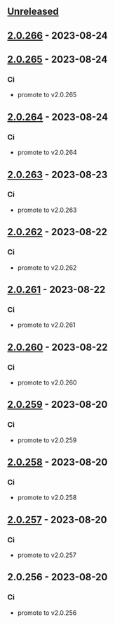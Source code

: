 <a name="unreleased"></a>
## [Unreleased]


<a name="2.0.266"></a>
## [2.0.266] - 2023-08-24

<a name="2.0.265"></a>
## [2.0.265] - 2023-08-24
### Ci
- promote to v2.0.265


<a name="2.0.264"></a>
## [2.0.264] - 2023-08-24
### Ci
- promote to v2.0.264


<a name="2.0.263"></a>
## [2.0.263] - 2023-08-23
### Ci
- promote to v2.0.263


<a name="2.0.262"></a>
## [2.0.262] - 2023-08-22
### Ci
- promote to v2.0.262


<a name="2.0.261"></a>
## [2.0.261] - 2023-08-22
### Ci
- promote to v2.0.261


<a name="2.0.260"></a>
## [2.0.260] - 2023-08-22
### Ci
- promote to v2.0.260


<a name="2.0.259"></a>
## [2.0.259] - 2023-08-20
### Ci
- promote to v2.0.259


<a name="2.0.258"></a>
## [2.0.258] - 2023-08-20
### Ci
- promote to v2.0.258


<a name="2.0.257"></a>
## [2.0.257] - 2023-08-20
### Ci
- promote to v2.0.257


<a name="2.0.256"></a>
## 2.0.256 - 2023-08-20
### Ci
- promote to v2.0.256


[Unreleased]: https://gitlab.industrysoftware.automation.siemens.com/caas-ops/fleet/aws-usea1-qa-qa/compare/2.0.266...HEAD
[2.0.266]: https://gitlab.industrysoftware.automation.siemens.com/caas-ops/fleet/aws-usea1-qa-qa/compare/2.0.265...2.0.266
[2.0.265]: https://gitlab.industrysoftware.automation.siemens.com/caas-ops/fleet/aws-usea1-qa-qa/compare/2.0.264...2.0.265
[2.0.264]: https://gitlab.industrysoftware.automation.siemens.com/caas-ops/fleet/aws-usea1-qa-qa/compare/2.0.263...2.0.264
[2.0.263]: https://gitlab.industrysoftware.automation.siemens.com/caas-ops/fleet/aws-usea1-qa-qa/compare/2.0.262...2.0.263
[2.0.262]: https://gitlab.industrysoftware.automation.siemens.com/caas-ops/fleet/aws-usea1-qa-qa/compare/2.0.261...2.0.262
[2.0.261]: https://gitlab.industrysoftware.automation.siemens.com/caas-ops/fleet/aws-usea1-qa-qa/compare/2.0.260...2.0.261
[2.0.260]: https://gitlab.industrysoftware.automation.siemens.com/caas-ops/fleet/aws-usea1-qa-qa/compare/2.0.259...2.0.260
[2.0.259]: https://gitlab.industrysoftware.automation.siemens.com/caas-ops/fleet/aws-usea1-qa-qa/compare/2.0.258...2.0.259
[2.0.258]: https://gitlab.industrysoftware.automation.siemens.com/caas-ops/fleet/aws-usea1-qa-qa/compare/2.0.257...2.0.258
[2.0.257]: https://gitlab.industrysoftware.automation.siemens.com/caas-ops/fleet/aws-usea1-qa-qa/compare/2.0.256...2.0.257
